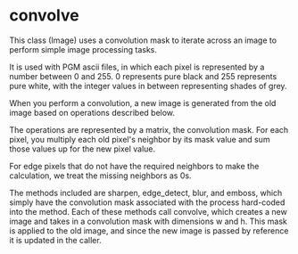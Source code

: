 # convolve
This class (Image) uses a convolution mask to iterate across an image to perform simple image processing tasks.

It is used with PGM ascii files, in which each pixel is represented by a number between 0 and 255. 0 represents pure black and 255 represents pure white, with the integer values in between representing shades of grey. 

When you perform a convolution, a new image is generated from the old image based on operations described below.

The operations are represented by a matrix, the convolution mask. For each pixel, you multiply each old pixel's neighbor by its mask value and sum those values up for the new pixel value. 

For edge pixels that do not have the required neighbors to make the calculation, we treat the missing neighbors as 0s.

The methods included are sharpen, edge_detect, blur, and emboss, which simply have the convolution mask associated with the process hard-coded into the method. Each of these methods call convolve, which creates a new image and takes in a convolution mask with dimensions w and h. This mask is applied to the old image, and since the new image is passed by reference it is updated in the caller.

